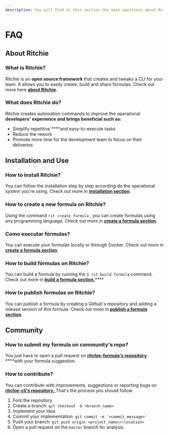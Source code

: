 ```yaml
---
description: You will find in this section the main questions about Ritchie.
---
```


# FAQ

## About Ritchie

### What is Ritchie?

Ritchie is an **open source framework** that creates and tweaks a CLI for your team. It allows you to easily create, build and share formulas. Check out more here [**about Ritchie**](about-ritchie.md)**.**

### What does Ritchie do?

Ritchie creates automation commands to improve the operational **developers'** **experience and brings beneficial such as:**

* Simplify repetitive ****and easy-to-execute tasks
* Reduce the rework 
* Promote more time for the development team to focus on their deliveries.

## Installation and Use

### How to install Ritchie? 

You can follow the installation step by step according do the operational system you're using. Check out more in [**installation section**](getting-started/installation/). 

### How to create a new formula on Ritchie?

Using the command `rit create formula` , you can create formulas using any programming language. Check out more in [**create a formula section**](tutorials/formulas/how-to-create-formulas.md). 

### Como executar fórmulas?

You can execute your formulas locally or through Docker. Check out more in [**create a formula section**](tutorials/formulas/how-to-create-formulas.md). 

### How to build fórmulas on Ritchie? 

You can build a formula by running the `$ rit build formula` command. Check out more in [**build a formula section.**](tutorials/formulas/build-a-formula.md)\*\*\*\*

### How to publish formulas on Ritchie?

You can publish a formula by creating a Github's repository and adding a release version of this formula. Check out more in [**publish a formula section**](tutorials/formulas/publish-a-formula.md).

## Community

### How to submit my formula on community's repo?

You just have to open a pull request on [**ritchie-formula's repository** ](https://github.com/ZupIT/ritchie-formulas) ****with your formula suggestion. 

### How to contribute?

You can contribute with improvements, suggestions or reporting bugs on[ **ritchie-cli's repository.** ](https://github.com/ZupIT/ritchie-cli)That's the process you should follow:

1. Fork the repository
2. Create a branch: `git checkout -b <branch_name>`
3. Implement your idea
4. Commit your implementation: `git commit -m '<commit_message>'`
5. Push your branch: `git push origin <project_name>/<location>`
6. Open a pull request on the `master` branch for analysis.

